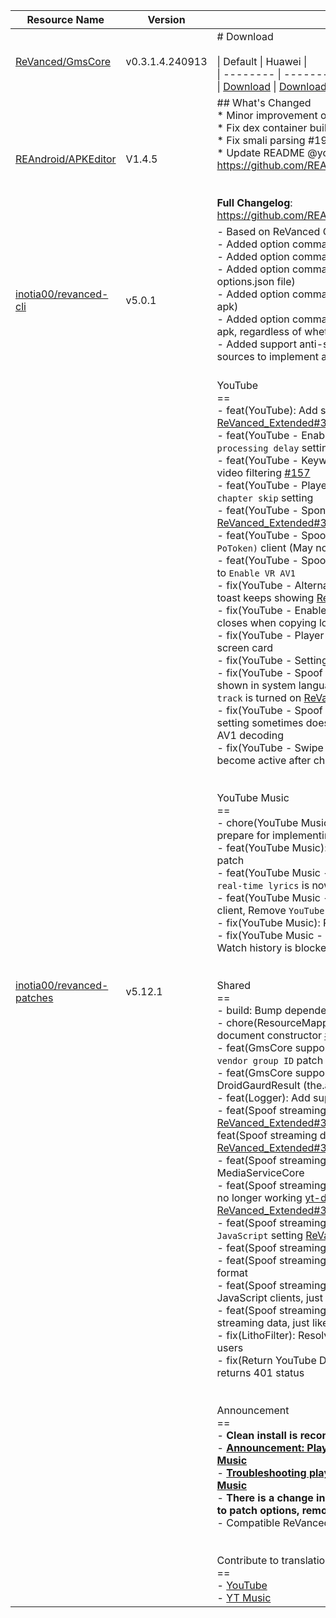 | Resource Name | Version | Changelog | Published On | Build By|
|---------------|---------|-----------|--------------|---------|
| [ReVanced/GmsCore](https://github.com/ReVanced/GmsCore/releases/tag/v0.3.1.4.240913) | v0.3.1.4.240913 | # Download<br><br>\| Default \| Huawei \|<br>\| -------- \| -------- \|<br>\| [Download](https://github.com/ReVanced/GmsCore/releases/download/v0.3.1.4.240913/app.revanced.android.gms-240913008-signed.apk) \|  [Download](https://github.com/ReVanced/GmsCore/releases/download/v0.3.1.4.240913/app.revanced.android.gms-240913008-hw-signed.apk) \|<br> | 2024-04-05T02:37:11Z | [Docker-py-revanced](https://github.com/nikhilbadyal/docker-py-revanced) |
| [REAndroid/APKEditor](https://github.com/REAndroid/APKEditor/releases/tag/V1.4.5) | V1.4.5 | ## What's Changed<br>* Minor improvement on dex building performance<br>* Fix dex container building issues<br>* Fix smali parsing #198 <br>* Update README @yonggamer in https://github.com/REAndroid/APKEditor/pull/203<br><br><br>**Full Changelog**: https://github.com/REAndroid/APKEditor/compare/V1.4.4...V1.4.5 | 2025-08-13T20:00:41Z | [Docker-py-revanced](https://github.com/nikhilbadyal/docker-py-revanced) |
| [inotia00/revanced-cli](https://github.com/inotia00/revanced-cli/releases/tag/v5.0.1) | v5.0.1 | - Based on ReVanced Cli [5.0.0](https://github.com/ReVanced/revanced-cli/tree/v5.0.0)<br>- Added option command `options` (`options.json` file generator)<br>- Added option command `patches` (`patches.json` file generator)<br>- Added option command `--legacy-options` (set patch option via options.json file)<br>- Added option command `--rip-libs` (remove native libs from apk)<br>- Added option command `--unsigned` (disable signing of the final apk, regardless of whether it is mounted or not)<br>- Added support anti-split (merged some [REAndroid/ARSCLib](https://github.com/REAndroid/ARSCLib) sources to implement anti-split)<br><br> | 2024-12-08T09:50:42Z | [Docker-py-revanced](https://github.com/nikhilbadyal/docker-py-revanced) |
| [inotia00/revanced-patches](https://github.com/inotia00/revanced-patches/releases/tag/v5.12.1) | v5.12.1 | YouTube<br>==<br>- feat(YouTube): Add support version `20.05.46` [ReVanced_Extended#3192](https://github.com/inotia00/ReVanced_Extended/issues/3192)<br>- feat(YouTube - Enable debug logging): Add `Watch next processing delay` setting<br>- feat(YouTube - Keyword filter): AND and NOT-AND logic for video filtering [#157](https://github.com/inotia00/revanced-patches/pull/157)<br>- feat(YouTube - Player components): Add `Disable double tap chapter skip` setting<br>- feat(YouTube - SponsorBlock): Add `Undo automatic skip toast` [ReVanced_Extended#3223](https://github.com/inotia00/ReVanced_Extended/issues/3223)<br>- feat(YouTube - Spoof streaming data): Add `TV Simply (No PoToken)` client (May not work)<br>- feat(YouTube - Spoof streaming data): Rename `Disable VR AV1` to `Enable VR AV1`<br>- fix(YouTube - Alternative thumbnails): `Callback success error` toast keeps showing [ReVanced_Extended#3184](https://github.com/inotia00/ReVanced_Extended/issues/3184)<br>- fix(YouTube - Enable debug logging): Sometimes the app force closes when copying logs to the clipboard<br>- fix(YouTube - Player components): Hide new type of end screen card<br>- fix(YouTube - Settings): Use an overlay to show search results<br>- fix(YouTube - Spoof streaming data): Audio track menu is not shown in system language when `Disable forced auto audio track` is turned on [ReVanced_Extended#3206](https://github.com/inotia00/ReVanced_Extended/issues/3206)<br>- fix(YouTube - Spoof streaming data): `Prioritize video quality` setting sometimes doesn't work on devices that don't support AV1 decoding<br>- fix(YouTube - Swipe controls): Swipe controls sometimes become active after chapters show in the seekbar<br><br><br>YouTube Music<br>==<br>- chore(YouTube Music - Settings): Add a host activity class to prepare for implementing the search bar<br>- feat(YouTube Music): Add `Disable forced auto audio tracks` patch<br>- feat(YouTube Music - Spoof app version): `6.42.55 - Disable real-time lyrics` is now available in YouTube Music 7.25.53+<br>- feat(YouTube Music - Spoof streaming data): Add `visionOS` client, Remove `YouTube Studio` client [ReVanced_Extended#3215](https://github.com/inotia00/ReVanced_Extended/issues/3215)<br>- fix(YouTube Music): Patching fails on Android 5-7 [#158](https://github.com/inotia00/revanced-patches/pull/158)<br>- fix(YouTube Music - Watch history): Network lag occurs when Watch history is blocked on a mobile network<br><br><br>Shared<br>==<br>- build: Bump dependency<br>- chore(ResourceMappingPatch): Use the read-only version of document constructor [#159](https://github.com/inotia00/revanced-patches/pull/159)<br>- feat(GmsCore support): Add `Original MicroG` option to `GmsCore vendor group ID` patch option (For LineageOS microG edition)<br>- feat(GmsCore support): Pass signature check of DroidGaurdResult (the.apk)<br>- feat(Logger): Add support for more log levels<br>- feat(Spoof streaming data): Add `Use yt-dlp ejs (WIP)` setting [ReVanced_Extended#3228](https://github.com/inotia00/ReVanced_Extended/issues/3228)<br>feat(Spoof streaming data): Add `Android VR (Auth)` client [ReVanced_Extended#3235](https://github.com/inotia00/ReVanced_Extended/issues/3235)<br>- feat(Spoof streaming data): Reflects the latest changes in MediaServiceCore<br>- feat(Spoof streaming data): Remove `TV Simply` client, which is no longer working [yt-dlp#14456 (comment)](https://github.com/yt-dlp/yt-dlp/issues/14456#issuecomment-3339355268) [ReVanced_Extended#3197](https://github.com/inotia00/ReVanced_Extended/issues/3197)<br>- feat(Spoof streaming data): Remove `Use latest player JavaScript` setting [ReVanced_Extended#3197](https://github.com/inotia00/ReVanced_Extended/issues/3197)<br>- feat(Spoof streaming data): Update innerTube client<br>- feat(Spoof streaming data): Use the integrated player js url format<br>- feat(Spoof streaming data): Use the `cpn` parameter in JavaScript clients, just like in NewPipe Extractor<br>- feat(Spoof streaming data): `t` parameter is used when fetching streaming data, just like in NewPipe Extractor<br>- fix(LithoFilter): Resolve UI components not hiding for some users<br>- fix(Return YouTube Dislike): Do not show error toast if API returns 401 status<br><br><br>Announcement<br>==<br>- **Clean install is recommended.**<br>- **[Announcement: Playback Issues on YouTube and YouTube Music](https://github.com/inotia00/ReVanced_Extended/issues/3181)**<br>- **[Troubleshooting playback issues on YouTube and YouTube Music](https://github.com/ReVanced-Extended-Community/Community-Guides/blob/main/news/playback-issues-announcement.md)**<br>- **There is a change in `options.json`. If you see warnings related to patch options, remove the `options.json` file or `Patch options`.**<br>- Compatible ReVanced Manager: [RVX Manager v1.25.5 (fork)](https://github.com/inotia00/revanced-manager/releases/tag/v1.25.5).<br><br><br>Contribute to translation<br>==<br>- [YouTube](https://crowdin.com/project/revancedextended)<br>- [YT Music](https://crowdin.com/project/revancedmusicextended) | 2025-10-04T08:56:20Z | [Docker-py-revanced](https://github.com/nikhilbadyal/docker-py-revanced) |